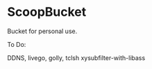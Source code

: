 # ScoopBucket

Bucket for personal use.

To Do:

DDNS, livego, golly, tclsh
xysubfilter-with-libass
